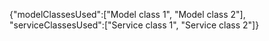 {"modelClassesUsed":["Model class 1", "Model class 2"], "serviceClassesUsed":["Service class 1", "Service class 2"]}